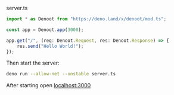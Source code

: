 server.ts
```ts
import * as Denoot from "https://deno.land/x/denoot/mod.ts";

const app = Denoot.app(3000);

app.get("/", (req: Denoot.Request, res: Denoot.Response) => {
    res.send("Hello World!");
});
```
Then start the server:
```sh
deno run --allow-net --unstable server.ts
```
After starting open [localhost:3000](http://localhost:3000) 